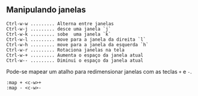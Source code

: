 Manipulando janelas
-------------------
```
Ctrl-w-w ......... Alterna entre janelas
Ctrl-w-j ......... desce uma janela `j`
Ctrl-w-k ......... sobe  uma janela `k`
Ctrl-w-l ......... move para a janela da direita `l`
Ctrl-w-h ......... move para a janela da esquerda `h`
Ctrl-w-r ......... Rotaciona janelas na tela
Ctrl-w-+ ......... Aumenta o espaço da janela atual
Ctrl-w-- ......... Diminui o espaço da janela atual
```
Pode-se mapear um atalho para redimensionar janelas com as teclas `+`
e `-`.
```
:map + <c-w>+
:map - <c-w>-
```
